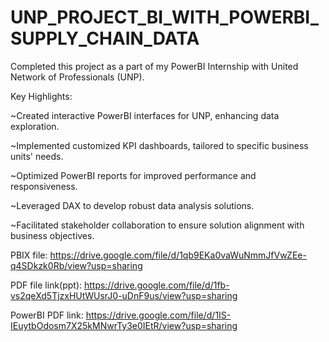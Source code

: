 # UNP_PROJECT_BI_WITH_POWERBI_SUPPLY_CHAIN_DATA

Completed this project as a part of my PowerBI Internship with United Network of Professionals (UNP).

Key Highlights:

~Created interactive PowerBI interfaces for UNP, enhancing data exploration.

~Implemented customized KPI dashboards, tailored to specific business units' needs.

~Optimized PowerBI reports for improved performance and responsiveness.

~Leveraged DAX to develop robust data analysis solutions.

~Facilitated stakeholder collaboration to ensure solution alignment with business objectives.

PBIX file: https://drive.google.com/file/d/1qb9EKa0vaWuNmmJfVwZEe-q4SDkzk0Rb/view?usp=sharing

PDF file link(ppt): https://drive.google.com/file/d/1fb-vs2qeXd5TjzxHUtWUsrJ0-uDnF9us/view?usp=sharing

PowerBI PDF link: https://drive.google.com/file/d/1IS-IEuytbOdosm7X25kMNwrTy3e0IEtR/view?usp=sharing
